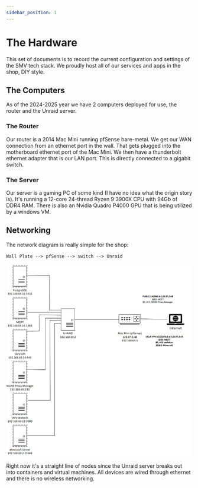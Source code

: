 ```yaml
---
sidebar_position: 1
---
```


# The Hardware

This set of documents is to record the current configuration and settings of the SMV tech stack. We proudly host all of our services and apps in the shop, DIY style.

## The Computers
As of the 2024-2025 year we have 2 computers deployed for use, the router and the Unraid server.

### The Router
Our router is a 2014 Mac Mini running pfSense bare-metal. We get our WAN connection from an ethernet port in the wall. That gets plugged into the motherboard ethernet port of the Mac Mini. We then have a thunderbolt ethernet adapter that is our LAN port. This is directly connected to a gigabit switch.

### The Server

Our server is a gaming PC of some kind (I have no idea what the origin story is). It's running a 12-core 24-thread Ryzen 9 3900X CPU with 94Gb of DDR4 RAM. There is also an Nvidia Quadro P4000 GPU that is being utilized by a windows VM.

## Networking
The network diagram is really simple for the shop:

```
Wall Plate --> pfSense --> switch --> Unraid
```
![Figure 1](./img/smv-network-1.png)

Right now it's a straight line of nodes since the Unraid server breaks out into containers and virtual machines. All devices are wired through ethernet and there is no wireless networking.